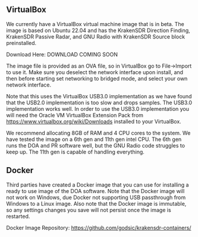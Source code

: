 ## VirtualBox

We currently have a VirtualBox virtual machine image that is in beta. The image is based on Ubuntu 22.04 and has the KrakenSDR Direction Finding, KrakenSDR Passive Radar, and GNU Radio with KrakenSDR Source block preinstalled.

Download Here: DOWNLOAD COMING SOON

The image file is provided as an OVA file, so in VirtualBox go to File->Import to use it. Make sure you deselect the network interface upon install, and then before starting set networking to bridged mode, and select your own network interface.

Note that this uses the VirtualBox USB3.0 implementation as we have found that the USB2.0 implementation is too slow and drops samples. The USB3.0 implementation works well. In order to use the USB3.0 implementation you will need the Oracle VM VirtualBox Extension Pack from https://www.virtualbox.org/wiki/Downloads installed to your VirtualBox.

We recommend allocating 8GB of RAM and 4 CPU cores to the system. We have tested the image on a 6th gen and 11th gen intel CPU. The 6th gen runs the DOA and PR software well, but the GNU Radio code struggles to keep up. The 11th gen is capable of handling everything.

## Docker

Third parties have created a Docker image that you can use for installing a ready to use image of the DOA software. Note that the Docker image will not work on Windows, due Docker not supporting USB passthrough from Windows to a Linux image. Also note that the Docker image is immutable, so any settings changes you save will not persist once the image is restarted.

Docker Image Repository: https://github.com/godsic/krakensdr-containers/